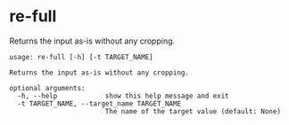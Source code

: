 # re-full

Returns the input as-is without any cropping.

```
usage: re-full [-h] [-t TARGET_NAME]

Returns the input as-is without any cropping.

optional arguments:
  -h, --help            show this help message and exit
  -t TARGET_NAME, --target_name TARGET_NAME
                        The name of the target value (default: None)
```

